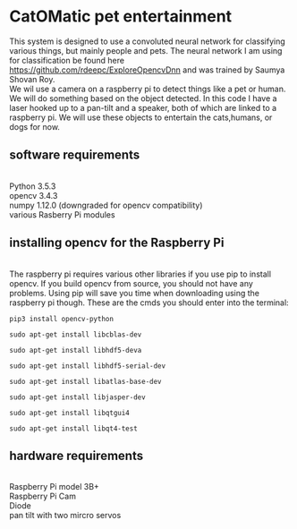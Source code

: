 # CatOMatic pet entertainment
This system is designed to use a convoluted neural network
for classifying various things, but mainly people and pets. The neural network
I am using for classification be found here https://github.com/rdeepc/ExploreOpencvDnn and
was trained by Saumya Shovan Roy. 
</br>
We wil use a camera on a raspberry pi to detect things like a pet or human. We will do something
based on the object detected. In this code I have a laser hooked up to a pan-tilt and a speaker, both of which
are linked to  a raspberry pi. We will use these objects to entertain the cats,humans, or dogs for now.
## software requirements
</br>
Python 3.5.3
</br>
opencv 3.4.3
</br>
numpy 1.12.0 (downgraded for opencv compatibility)
</br>
various Rasberry Pi modules

## installing opencv for the Raspberry Pi
</br>
The raspberry pi requires various other libraries if
you use pip to install opencv. If you build opencv from
source, you should not have any problems. Using pip
will save you time when downloading using the raspberry pi
though.
These are the cmds you should enter into the terminal: 

`pip3 install opencv-python`  

`sudo apt-get install libcblas-dev` 

`sudo apt-get install libhdf5-deva` 

`sudo apt-get install libhdf5-serial-dev` 

`sudo apt-get install libatlas-base-dev` 

`sudo apt-get install libjasper-dev`  

`sudo apt-get install libqtgui4`  

`sudo apt-get install libqt4-test` 

## hardware requirements
</br>
Raspberry Pi model 3B+ 
</br>
Raspberry Pi Cam 
</br>
Diode 
</br>
pan tilt with two mircro servos
